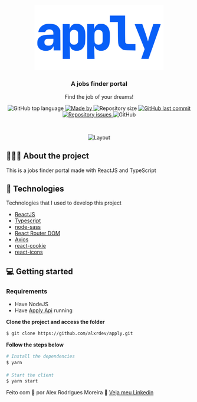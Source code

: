 <h2 align="center">
	<img alt="CRWN Clothing" src="https://raw.githubusercontent.com/alxrdev/apply/master/src/assets/img/logo.svg" width="350px"> <br />
</h2>

<h3 align="center">
  A jobs finder portal
</h3>

<p align="center">Find the job of your dreams!</p>

<p align="center">
  <img alt="GitHub top language" src="https://img.shields.io/github/languages/top/alxrdev/apply?color=%23085ff7">

  <a href="https://www.linkedin.com/in/alxrdev/" target="_blank" rel="noopener noreferrer">
    <img alt="Made by" src="https://img.shields.io/badge/made%20by-alex%20rodrigues%20moreira-%23085ff7">
  </a>

  <img alt="Repository size" src="https://img.shields.io/github/repo-size/alxrdev/apply?color=%23085ff7">

  <a href="https://github.com/alxrdev/hcco/commits/master">
    <img alt="GitHub last commit" src="https://img.shields.io/github/last-commit/alxrdev/apply?color=%23085ff7">
  </a>

  <a href="https://github.com/alxrdev/hcco/issues">
    <img alt="Repository issues" src="https://img.shields.io/github/issues/alxrdev/apply?color=%23085ff7">
  </a>

  <img alt="GitHub" src="https://img.shields.io/github/license/alxrdev/apply?color=%23085ff7">
</p>
</br>


<p align="center">
  <img alt="Layout" src="https://i.imgur.com/1VD3Ond.gif">
</p>

## 💇🏻‍♂️ About the project

This is a jobs finder portal made with ReactJS and TypeScript

## 🚀 Technologies

Technologies that I used to develop this project

- [ReactJS](https://reactjs.org/)
- [Typescript](https://www.typescriptlang.org/)
- [node-sass](https://www.npmjs.com/package/node-sass)
- [React Router DOM](https://reacttraining.com/react-router/)
- [Axios](https://github.com/axios/axios)
- [react-cookie](https://www.npmjs.com/package/react-cookie)
- [react-icons](https://react-icons.github.io/react-icons/)

## 💻 Getting started

### Requirements

- Have NodeJS
- Have [Apply Api](https://github.com/alxrdev/apply-api/) running

**Clone the project and access the folder**

```bash
$ git clone https://github.com/alxrdev/apply.git
```

**Follow the steps below**
```bash
# Install the dependencies
$ yarn

# Start the client
$ yarn start
```

Feito com 💜 por Alex Rodrigues Moreira 👋 [Veja meu Linkedin](https://www.linkedin.com/in/alxrdev/)

